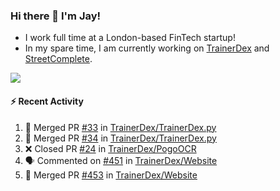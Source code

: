 ### Hi there 👋 I'm Jay!
* I work full time at a London-based FinTech startup!
* In my spare time, I am currently working on [TrainerDex](https://www.github.com/TrainerDex) and [StreetComplete](https://github.com/streetcomplete/StreetComplete).

[<img src="https://github-readme-stats.vercel.app/api/wakatime?username=TurnrDev&layout=compact&custom_title=Last 7 Days Language Breakdown" />](https://wakatime.com/@TurnrDev)  

#### :zap: Recent Activity
<!--START_SECTION:activity-->
1. 🎉 Merged PR [#33](https://github.com/TrainerDex/TrainerDex.py/pull/33) in [TrainerDex/TrainerDex.py](https://github.com/TrainerDex/TrainerDex.py)
2. 🎉 Merged PR [#34](https://github.com/TrainerDex/TrainerDex.py/pull/34) in [TrainerDex/TrainerDex.py](https://github.com/TrainerDex/TrainerDex.py)
3. ❌ Closed PR [#24](https://github.com/TrainerDex/PogoOCR/pull/24) in [TrainerDex/PogoOCR](https://github.com/TrainerDex/PogoOCR)
4. 🗣 Commented on [#451](https://github.com/TrainerDex/Website/issues/451) in [TrainerDex/Website](https://github.com/TrainerDex/Website)
5. 🎉 Merged PR [#453](https://github.com/TrainerDex/Website/pull/453) in [TrainerDex/Website](https://github.com/TrainerDex/Website)
<!--END_SECTION:activity-->
